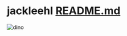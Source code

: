# jackleehl [README.md](https://github.com/jackleehl/jackleehl1/files/6324241/README.md)
![dino](https://user-images.githubusercontent.com/78713092/115010642-38ef4580-9ee0-11eb-9f09-d2419cf39aaf.gif)

